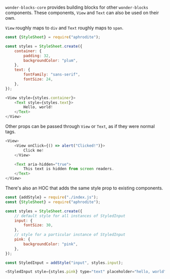 `wonder-blocks-core` provides building blocks for other `wonder-blocks` 
components.  These components, `View` and `Text` can also be used on their 
own.

`View` roughly maps to `div` and `Text` roughly maps to `span`.

```js
const {StyleSheet} = require("aphrodite");

const styles = StyleSheet.create({
    container: {
        padding: 32,
        backgroundColor: "plum",
    },
    text: {
        fontFamily: "sans-serif",
        fontSize: 24,
    },
});

<View style={styles.container}>
    <Text style={styles.text}>
        Hello, world!
    </Text>
</View>
```

Other props can be passed through `View` or `Text`, as if they were normal tags.

```js
<View>
    <View onClick={() => alert("Clicked!")}>
        Click me!
    </View>

    <Text aria-hidden="true">
        This text is hidden from screen readers.
    </Text>
</View>
```

There's also an HOC that adds the same style prop to existing 
components.

```js
const {addStyle} = require("./index.js");
const {StyleSheet} = require("aphrodite");

const styles = StyleSheet.create({
    // default style for all instances of StyledInput
    input: {
        fontSize: 30,
    },
    // style for a particular instance of StyledInput
    pink: {
        backgroundColor: "pink",
    },
});

const StyledInput = addStyle("input", styles.input);

<StyledInput style={styles.pink} type="text" placeholder="hello, world"/>;
```
